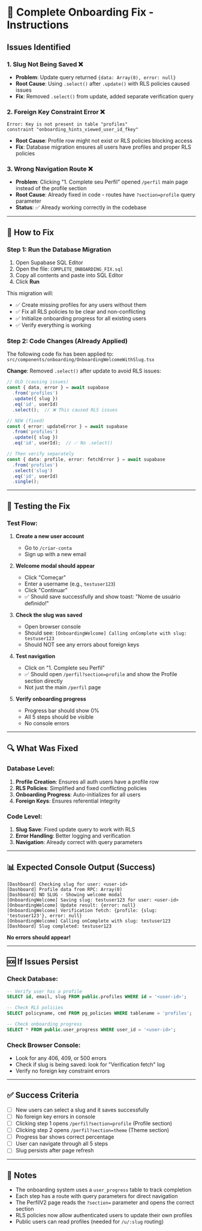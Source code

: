 # 🔧 Complete Onboarding Fix - Instructions

## Issues Identified

### 1. **Slug Not Being Saved** ❌
- **Problem**: Update query returned `{data: Array(0), error: null}` 
- **Root Cause**: Using `.select()` after `.update()` with RLS policies caused issues
- **Fix**: Removed `.select()` from update, added separate verification query

### 2. **Foreign Key Constraint Error** ❌
```
Error: Key is not present in table "profiles"
constraint "onboarding_hints_viewed_user_id_fkey"
```
- **Root Cause**: Profile row might not exist or RLS policies blocking access
- **Fix**: Database migration ensures all users have profiles and proper RLS policies

### 3. **Wrong Navigation Route** ❌
- **Problem**: Clicking "1. Complete seu Perfil" opened `/perfil` main page instead of the profile section
- **Root Cause**: Already fixed in code - routes have `?section=profile` query parameter
- **Status**: ✅ Already working correctly in the codebase

---

## 🚀 How to Fix

### Step 1: Run the Database Migration

1. Open Supabase SQL Editor
2. Open the file: `COMPLETE_ONBOARDING_FIX.sql`
3. Copy all contents and paste into SQL Editor
4. Click **Run**

This migration will:
- ✅ Create missing profiles for any users without them
- ✅ Fix all RLS policies to be clear and non-conflicting
- ✅ Initialize onboarding progress for all existing users
- ✅ Verify everything is working

### Step 2: Code Changes (Already Applied)

The following code fix has been applied to:
`src/components/onboarding/OnboardingWelcomeWithSlug.tsx`

**Change**: Removed `.select()` after update to avoid RLS issues:

```typescript
// OLD (causing issues)
const { data, error } = await supabase
  .from('profiles')
  .update({ slug })
  .eq('id', userId)
  .select();  // ❌ This caused RLS issues

// NEW (fixed)
const { error: updateError } = await supabase
  .from('profiles')
  .update({ slug })
  .eq('id', userId);  // ✅ No .select()

// Then verify separately
const { data: profile, error: fetchError } = await supabase
  .from('profiles')
  .select('slug')
  .eq('id', userId)
  .single();
```

---

## 🧪 Testing the Fix

### Test Flow:
1. **Create a new user account**
   - Go to `/criar-conta`
   - Sign up with a new email

2. **Welcome modal should appear**
   - Click "Começar"
   - Enter a username (e.g., `testuser123`)
   - Click "Continuar"
   - ✅ Should save successfully and show toast: "Nome de usuário definido!"

3. **Check the slug was saved**
   - Open browser console
   - Should see: `[OnboardingWelcome] Calling onComplete with slug: testuser123`
   - Should NOT see any errors about foreign keys

4. **Test navigation**
   - Click on "1. Complete seu Perfil"
   - ✅ Should open `/perfil?section=profile` and show the Profile section directly
   - Not just the main `/perfil` page

5. **Verify onboarding progress**
   - Progress bar should show 0%
   - All 5 steps should be visible
   - No console errors

---

## 🔍 What Was Fixed

### Database Level:
1. **Profile Creation**: Ensures all auth users have a profile row
2. **RLS Policies**: Simplified and fixed conflicting policies
3. **Onboarding Progress**: Auto-initializes for all users
4. **Foreign Keys**: Ensures referential integrity

### Code Level:
1. **Slug Save**: Fixed update query to work with RLS
2. **Error Handling**: Better logging and verification
3. **Navigation**: Already correct with query parameters

---

## 📊 Expected Console Output (Success)

```
[Dashboard] Checking slug for user: <user-id>
[Dashboard] Profile data from RPC: Array(0)
[Dashboard] NO SLUG - Showing welcome modal
[OnboardingWelcome] Saving slug: testuser123 for user: <user-id>
[OnboardingWelcome] Update result: {error: null}
[OnboardingWelcome] Verification fetch: {profile: {slug: 'testuser123'}, error: null}
[OnboardingWelcome] Calling onComplete with slug: testuser123
[Dashboard] Slug completed: testuser123
```

**No errors should appear!**

---

## 🆘 If Issues Persist

### Check Database:
```sql
-- Verify user has a profile
SELECT id, email, slug FROM public.profiles WHERE id = '<user-id>';

-- Check RLS policies
SELECT policyname, cmd FROM pg_policies WHERE tablename = 'profiles';

-- Check onboarding progress
SELECT * FROM public.user_progress WHERE user_id = '<user-id>';
```

### Check Browser Console:
- Look for any 406, 409, or 500 errors
- Check if slug is being saved: look for "Verification fetch" log
- Verify no foreign key constraint errors

---

## ✅ Success Criteria

- [ ] New users can select a slug and it saves successfully
- [ ] No foreign key errors in console
- [ ] Clicking step 1 opens `/perfil?section=profile` (Profile section)
- [ ] Clicking step 2 opens `/perfil?section=theme` (Theme section)
- [ ] Progress bar shows correct percentage
- [ ] User can navigate through all 5 steps
- [ ] Slug persists after page refresh

---

## 📝 Notes

- The onboarding system uses a `user_progress` table to track completion
- Each step has a route with query parameters for direct navigation
- The PerfilV2 page reads the `?section=` parameter and opens the correct section
- RLS policies now allow authenticated users to update their own profiles
- Public users can read profiles (needed for `/u/:slug` routing)
